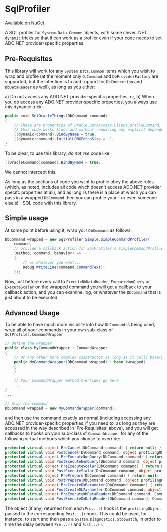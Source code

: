 # SqlProfiler

[Available on NuGet](https://www.nuget.org/packages/SqlProfiler).

A SQL profiler for `System.Data.Common` objects, with some clever .NET `dynamic` tricks so that it can work as a profiler even if your code needs to set ADO.NET provider-specific properties.

## Pre-Requisites

This library will work for any `System.Data.Common` items which you wish to wrap and profile (at the moment only `DbCommand` and `DbProviderFactory` are supported, but the intention is to add support for `DbConnection` and `DbDataReader` as well), as long as you either:

a) Do not access any ADO.NET provider-specific properties, or,
b) When you do access any ADO.NET provider-specific properties, you always use this dynamic trick:

```c#
public void SetOracleThings(DbCommand command)
{
	// These are properties of Oracle.DataAccess.Client.OracleCommand, not of System.Data.Common, but
    // this code works fine, and without requiring any explicit dependency on the Oracle ADO.NET library
    ((dynamic)command).BindByName = true;
    ((dynamic)command).InitialLONGFetchSize = -1;
}
```

To be clear, to use this library, *do not use* code like:

```c#
((OracleCommand)command).BindByName = true;
```

We cannot intercept this.

As long as the sections of code you want to profile obey the above rules (which, as noted, includes all code which doesn't access ADO.NET provider specifc properties at all), and as long as there is a place at which you can pass in a wrapped `DbCommand` then you can profile your - or even someone else's! - SQL code with this library.

## Simple usage

At some point before using it, wrap your `DbCommand` as follows:

```c#
DbCommand wrapped = new SqlProfiler.Simple.SimpleCommandProfiler(
    command,
    // provide a callback action for SqlProfiler's SimpleCommandProfiler
    (method, command, behavior) =>
    {
        // or whatever you want...
        Debug.WriteLine(command.CommandText);
    });
```

Now, just before every call to `ExecuteDbDataReader`, `ExecuteNonQuery` or `ExecuteScalar` on the wrapped command you will get a callback to your callback action, and you can examine, log, or whatever the `DbCommand` that is just about to be executed.

## Advanced Usage

To be able to have much more visibility into how `DbCommand` is being used, wrap all of your commands in your own sub-class of `SqlProfiler.CommandWrapper`

```c#
// Define the wrapper
public class MyCommandWrapper : CommandWrapper
{
	// Or any other more complex constructor as long as it calls base(wrapped)
	public MyCommandWrapper(DbCommand wrapped) : base (wrapped)
    {
    }
    
    // Your CommandWrapper method overrides go here
    ...
}
...

// Wrap the command
DbCommand wrapped = new MyCommandWrapper(command);
```

and then use the command exactly as normal (including accessing any ADO.NET provider-specific properties, if you need to, as long as they are accessed in the way described in 'Pre-Requisites' above), and you will get callbacks to hooks on your sub-class of `CommandWrapper` for any of the following virtual methods which you choose to override:

```c#
protected virtual object PreCancel(DbCommand command) { return null; }
protected virtual void PostCancel(DbCommand command, object profilingObject) {}
protected virtual object PreExecuteNonQuery(DbCommand command) { return null; }
protected virtual void PostExecuteNonQuery(DbCommand command, object profilingObject) {}
protected virtual object PreExecuteScalar(DbCommand command) { return null; }
protected virtual void PostExecuteScalar(DbCommand command, object profilingObject) {}
protected virtual object PrePrepare(DbCommand command) { return null; }
protected virtual void PostPrepare(DbCommand command, object profilingObject) {}
protected virtual object PreCreateDbParameter(DbCommand command) { return null; }
protected virtual void PostCreateDbParameter(DbCommand command, object profilingObject) {}
protected virtual object PreExecuteDbDataReader(DbCommand command, CommandBehavior behavior) { return null; }
protected virtual void PostExecuteDbDataReader(DbCommand command, CommandBehavior behavior, object profilingObject) {}
```

The object (if any) returned from each `Pre...()` hook is the `profilingObject` passed to the corresponding `Post...()` hook. This could be used, for instance, to start and then pass a `System.Diagnostics.Stopwatch`, in order to time the delay between `Pre...()` and `Post...()`.